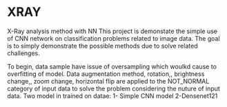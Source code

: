 # XRAY
X-Ray analysis method with NN
This project is demonstate the simple use of CNN  network on classification problems related to image data. The goal is to simply demonstrate the possible methods due to solve related challenges. 

To begin, data sample have issue of oversampling which woulkd cause to overfitting of model. 
Data augmentation method, rotation,, brightness change,, zoom change, horizontal flip are applied to the NOT_NORMAL category of input data to solve the problem considering the nuture of input data. 
Two model in trained on datae:
1- Simple CNN model
2-Densenet121
